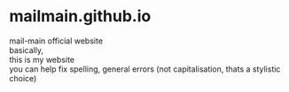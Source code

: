 # mailmain.github.io
mail-main official website <br>
basically, <br>
this is my website <br>
you can help fix spelling, general errors (not capitalisation, thats a stylistic choice)
